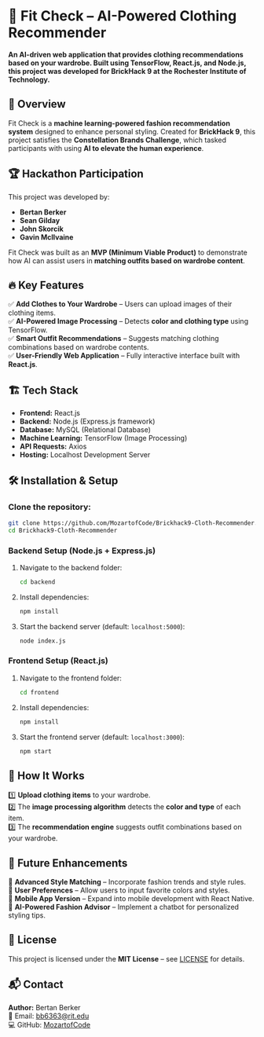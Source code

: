# 👕 Fit Check – AI-Powered Clothing Recommender  

**An AI-driven web application that provides clothing recommendations based on your wardrobe. Built using TensorFlow, React.js, and Node.js, this project was developed for BrickHack 9 at the Rochester Institute of Technology.**  

## 📌 Overview  
Fit Check is a **machine learning-powered fashion recommendation system** designed to enhance personal styling. Created for **BrickHack 9**, this project satisfies the **Constellation Brands Challenge**, which tasked participants with using **AI to elevate the human experience**.  

## 🏆 Hackathon Participation  
This project was developed by:  
- **Bertan Berker**  
- **Sean Gilday**  
- **John Skorcik**  
- **Gavin Mcllvaine**  

Fit Check was built as an **MVP (Minimum Viable Product)** to demonstrate how AI can assist users in **matching outfits based on wardrobe content**.  

## 🔥 Key Features  
✅ **Add Clothes to Your Wardrobe** – Users can upload images of their clothing items.  
✅ **AI-Powered Image Processing** – Detects **color and clothing type** using TensorFlow.  
✅ **Smart Outfit Recommendations** – Suggests matching clothing combinations based on wardrobe contents.  
✅ **User-Friendly Web Application** – Fully interactive interface built with **React.js**.  

## 🏗️ Tech Stack  
- **Frontend:** React.js  
- **Backend:** Node.js (Express.js framework)  
- **Database:** MySQL (Relational Database)  
- **Machine Learning:** TensorFlow (Image Processing)  
- **API Requests:** Axios  
- **Hosting:** Localhost Development Server  

## 🛠️ Installation & Setup  
### **Clone the repository:**  
```sh
git clone https://github.com/MozartofCode/Brickhack9-Cloth-Recommender.git
cd Brickhack9-Cloth-Recommender
```

### **Backend Setup (Node.js + Express.js)**  
1. Navigate to the backend folder:  
   ```sh
   cd backend
   ```
2. Install dependencies:  
   ```sh
   npm install
   ```
3. Start the backend server (default: `localhost:5000`):  
   ```sh
   node index.js
   ```

### **Frontend Setup (React.js)**  
1. Navigate to the frontend folder:  
   ```sh
   cd frontend
   ```
2. Install dependencies:  
   ```sh
   npm install
   ```
3. Start the frontend server (default: `localhost:3000`):  
   ```sh
   npm start
   ```

## 🎯 How It Works  
1️⃣ **Upload clothing items** to your wardrobe.  
2️⃣ The **image processing algorithm** detects the **color and type** of each item.  
3️⃣ The **recommendation engine** suggests outfit combinations based on your wardrobe.  

## 🚧 Future Enhancements  
🔹 **Advanced Style Matching** – Incorporate fashion trends and style rules.  
🔹 **User Preferences** – Allow users to input favorite colors and styles.  
🔹 **Mobile App Version** – Expand into mobile development with React Native.  
🔹 **AI-Powered Fashion Advisor** – Implement a chatbot for personalized styling tips.  

## 📜 License  
This project is licensed under the **MIT License** – see [LICENSE](LICENSE) for details.  

## 📬 Contact  
**Author:** Bertan Berker  
📧 Email: bb6363@rit.edu  
💻 GitHub: [MozartofCode](https://github.com/MozartofCode)  
